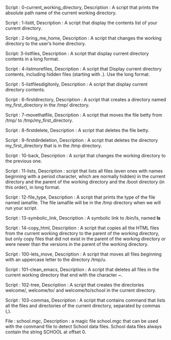 Script : 0-current_working_directory,
Description : A script that prints the absolute path name of the current working directory.

Script : 1-listit,
Description : A script that display the contents list of your current directory.

Script : 2-bring_me_home,
Description : A script that changes the working directory to the user’s home directory.

Script: 3-listfiles,
Description : A script that display current directory contents in a long format.

Script : 4-listmorefiles,
Description : A script that Display current directory contents, including hidden files (starting with .). Use the long format.

Script : 5-listfilesdigitonly,
Description : A script that display current directory contents.

Script : 6-firstdirectory,
Description : A script that creates a directory named my_first_directory in the /tmp/ directory.

Script : 7-movethatfile,
Description : A script that moves the file betty from /tmp/ to /tmp/my_first_directory.

Script : 8-firstdelete,
Description : A script that deletes the file betty.

Script : 9-firstdirdeletion,
Description : A script that deletes the directory my_first_directory that is in the /tmp directory.

Script : 10-back,
Description : A script that changes the working directory to the previous one.

Script : 11-lists,
Description :  script that lists all files (even ones with names beginning with a period character, which are normally hidden) in the current directory and the parent of the working directory and the /boot directory (in this order), in long format.

Script : 12-file_type,
Description : A script that prints the type of the file named iamafile. The file iamafile will be in the /tmp directory when we will run your script.

Script : 13-symbolic_link,
Description : A symbolic link to /bin/ls, named __ls__

Script : 14-copy_html,
Description : A script that copies all the HTML files from the current working directory to the parent of the working directory, but only copy files that did not exist in the parent of the working directory or were newer than the versions in the parent of the working directory.

Script : 100-lets_move,
Description : A  script that moves all files beginning with an uppercase letter to the directory /tmp/u.

Script : 101-clean_emacs,
Description : A script that deletes all files in the current working directory that end with the character ~.

Script : 102-tree,
Description : A script that creates the directories welcome/, welcome/to/ and welcome/to/school in the current directory.

Script : 103-commas,
Description : A script that contains command that lists all the files and directories of the current directory, separated by commas (,).

File : school.mgc,
Description : a magic file school.mgc that can be used with the command file to detect School data files. School data files always contain the string SCHOOL at offset 0.
